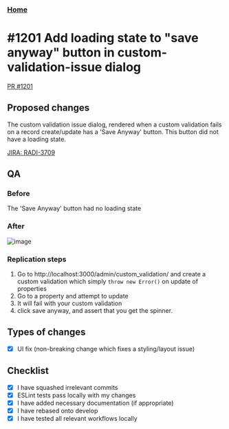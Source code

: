 
### [Home](../README.md)

# #1201 Add loading state to "save anyway" button in custom-validation-issue dialog

[PR #1201](https://github.com/rexlabsio/rex-app/pull/1201)

## Proposed changes
The custom validation issue dialog, rendered when a custom validation fails on a record create/update has a 'Save Anyway' button. This button did not have a loading state.

[JIRA: RADI-3709](https://rexsoftware.atlassian.net/browse/RADI-3709)

## QA

### Before
The 'Save Anyway' button had no loading state

### After
![image](https://user-images.githubusercontent.com/17197629/60063221-8b75d580-973f-11e9-8cd6-c923589b8dc8.png)

### Replication steps
1. Go to http://localhost:3000/admin/custom_validation/ and create a custom validation which simply
`throw new Error()` on update of properties
2. Go to a property and attempt to update
3. It will fail with your custom validation
4. click save anyway, and assert that you get the spinner.

## Types of changes
- [x] UI fix (non-breaking change which fixes a styling/layout issue)

## Checklist
- [x] I have squashed irrelevant commits
- [x] ESLint tests pass locally with my changes
- [x] I have added necessary documentation (if appropriate)
- [x] I have rebased onto develop
- [x] I have tested all relevant workflows locally
